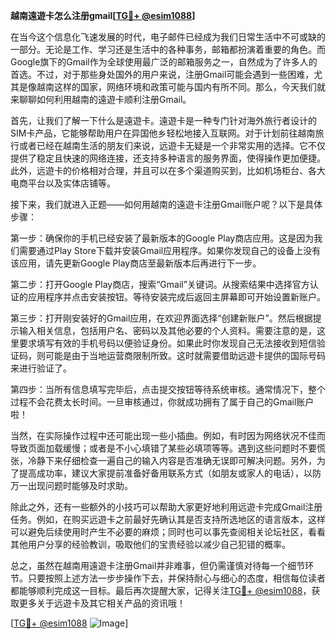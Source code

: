 **越南遠遊卡怎么注册gmail[[TG💪+ @esim1088](https://t.me/s/esim1088)]**

在当今这个信息化飞速发展的时代，电子邮件已经成为我们日常生活中不可或缺的一部分。无论是工作、学习还是生活中的各种事务，邮箱都扮演着重要的角色。而Google旗下的Gmail作为全球使用最广泛的邮箱服务之一，自然成为了许多人的首选。不过，对于那些身处国外的用户来说，注册Gmail可能会遇到一些困难，尤其是像越南这样的国家，网络环境和政策可能与国内有所不同。那么，今天我们就来聊聊如何利用越南的遠遊卡顺利注册Gmail。

首先，让我们了解一下什么是遠遊卡。遠遊卡是一种专门针对海外旅行者设计的SIM卡产品，它能够帮助用户在异国他乡轻松地接入互联网。对于计划前往越南旅行或者已经在越南生活的朋友们来说，远遊卡无疑是一个非常实用的选择。它不仅提供了稳定且快速的网络连接，还支持多种语言的服务界面，使得操作更加便捷。此外，远遊卡的价格相对合理，并且可以在多个渠道购买到，比如机场柜台、各大电商平台以及实体店铺等。

接下来，我们就进入正题——如何用越南的遠遊卡注册Gmail账户呢？以下是具体步骤：

第一步：确保你的手机已经安装了最新版本的Google Play商店应用。这是因为我们需要通过Play Store下载并安装Gmail应用程序。如果你发现自己的设备上没有该应用，请先更新Google Play商店至最新版本后再进行下一步。

第二步：打开Google Play商店，搜索“Gmail”关键词。从搜索结果中选择官方认证的应用程序并点击安装按钮。等待安装完成后返回主屏幕即可开始设置新账户。

第三步：打开刚安装好的Gmail应用，在欢迎界面选择“创建新账户”。然后根据提示输入相关信息，包括用户名、密码以及其他必要的个人资料。需要注意的是，这里要求填写有效的手机号码以便验证身份。如果此时你发现自己无法接收到短信验证码，则可能是由于当地运营商限制所致。这时就需要借助远遊卡提供的国际号码来进行验证了。

第四步：当所有信息填写完毕后，点击提交按钮等待系统审核。通常情况下，整个过程不会花费太长时间。一旦审核通过，你就成功拥有了属于自己的Gmail账户啦！

当然，在实际操作过程中还可能出现一些小插曲。例如，有时因为网络状况不佳而导致页面加载缓慢；或者是不小心填错了某些必填项等等。遇到这些问题时不要慌张，冷静下来仔细检查一遍自己的输入内容是否准确无误即可解决问题。另外，为了提高成功率，建议大家提前准备好备用联系方式（如朋友或家人的电话），以防万一出现问题时能够及时求助。

除此之外，还有一些额外的小技巧可以帮助大家更好地利用远遊卡完成Gmail注册任务。例如，在购买远遊卡之前最好先确认其是否支持所选地区的语言版本，这样可以避免后续使用时产生不必要的麻烦；同时也可以事先查阅相关论坛社区，看看其他用户分享的经验教训，吸取他们的宝贵经验以减少自己犯错的概率。

总之，虽然在越南用遠遊卡注册Gmail并非难事，但仍需谨慎对待每一个细节环节。只要按照上述方法一步步操作下去，并保持耐心与细心的态度，相信每位读者都能够顺利完成这一目标。最后再次提醒大家，记得关注[TG💪+ @esim1088](https://t.me/s/esim1088)，获取更多关于远遊卡及其它相关产品的资讯哦！

[[TG💪+ @esim1088](https://t.me/s/esim1088) ![Image](https://i.postimg.cc/4NQfJmqS/Snipaste-2025-05-13-00-14-12.png)]